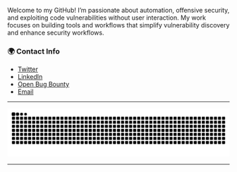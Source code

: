 Welcome to my GitHub! 
I’m passionate about automation, offensive security, and exploiting code vulnerabilities without user interaction. 
My work focuses on building tools and workflows that simplify vulnerability discovery and enhance security workflows.

### 🌍 Contact Info
- [Twitter](https://x.com/marcio1337)
- [LinkedIn](https://www.linkedin.com/in/0xmarc/)
- [Open Bug Bounty](https://openbugbounty.org/researchers/0xMarcio)
- [Email](mailto:marc@codepwn.win)

---

<div align=center>
  <picture> 
    <source media="(prefers-color-scheme: dark)" srcset="https://raw.githubusercontent.com/0xMarcio/0xMarcio/output/only-svg/github-contribution-grid-snake-dark.svg" />
    <source media="(prefers-color-scheme: light)" srcset="https://raw.githubusercontent.com/0xMarcio/0xMarcio/output/only-svg/github-contribution-grid-snake.svg" />
    <img alt="github-snake" src="https://raw.githubusercontent.com/0xMarcio/0xMarcio/output/only-svg/github-contribution-grid-snake.svg" />
  </picture>
</div>

---
